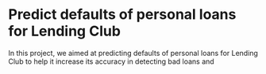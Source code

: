 # Predict defaults of personal loans for Lending Club
In this project, we aimed at predicting defaults of personal loans for Lending Club to help it increase its accuracy in detecting bad loans and 
